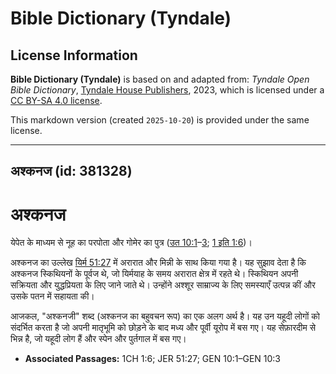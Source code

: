 # Bible Dictionary (Tyndale)

## License Information

**Bible Dictionary (Tyndale)** is based on and adapted from: _Tyndale Open Bible Dictionary_, [Tyndale House Publishers](https://tyndaleopenresources.com/), 2023, which is licensed under a [CC BY-SA 4.0 license](https://creativecommons.org/licenses/by-sa/4.0/legalcode.en).

This markdown version (created `2025-10-20`) is provided under the same license.



--------------------------------

## अश्कनज (id: 381328)

अश्कनज
======

येपेत के माध्यम से नूह का परपोता और गोमेर का पुत्र ([उत 10:1](https://ref.ly/Gen10:1-Gen10:3)–[3](https://ref.ly/Gen10:1-Gen10:3); [1 इति 1:6](https://ref.ly/1Chr1:6))।

अश्कनज का उल्लेख [यिर्म 51:27](https://ref.ly/Jer51:27) में अरारात और मिन्नी के साथ किया गया है। यह सुझाव देता है कि अश्कनज स्किथियनों के पूर्वज थे, जो यिर्मयाह के समय अरारात क्षेत्र में रहते थे। स्किथियन अपनी सक्रियता और युद्धप्रियता के लिए जाने जाते थे। उन्होंने अश्शूर साम्राज्य के लिए समस्याएँ उत्पन्न कीं और उसके पतन में सहायता की।

आजकल, "अश्कनजी" शब्द (अश्कनज का बहुवचन रूप) का एक अलग अर्थ है। यह उन यहूदी लोगों को संदर्भित करता है जो अपनी मातृभूमि को छोड़ने के बाद मध्य और पूर्वी यूरोप में बस गए। यह सेफ़ारदीम से भिन्न है, जो यहूदी लोग हैं और स्पेन और पुर्तगाल में बस गए।

* **Associated Passages:** 1CH 1:6; JER 51:27; GEN 10:1–GEN 10:3

